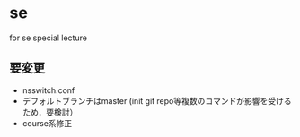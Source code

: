 # se
for se special lecture

## 要変更
- nsswitch.conf
- デフォルトブランチはmaster (init git repo等複数のコマンドが影響を受けるため．要検討）
- course系修正
